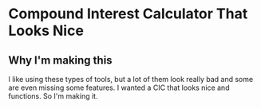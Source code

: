 # Compound Interest Calculator That Looks Nice

## Why I'm making this

I like using these types of tools, but a lot of them look really
bad and some are even missing some features. I wanted a CIC that
looks nice and functions. So I'm making it.
